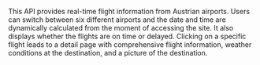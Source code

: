 This API provides real-time flight information from Austrian airports. Users can switch between six different airports and the date and time are dynamically calculated from the moment of accessing the site. It also displays whether the flights are on time or delayed. Clicking on a specific flight leads to a detail page with comprehensive flight information, weather conditions at the destination, and a picture of the destination.
